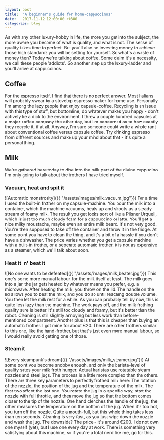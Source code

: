 ```yaml
---
layout: post
title:  "A beginner's guide for home-cappuccinos"
date:   2017-11-12 12:00:00 +0300
categories: blog
---
```

As with any other luxury-hobby in life, the more you get into the subject, the more aware you become of what is quality, and what is not.
The sense of quality takes time to perfect. But you'll also be investing money to achieve those high standards you will be setting for yourself. So what's a waste of money then? Today we're talking about coffee. Some claim it's a necessity, we call these people 'addicts'. Go another step up the luxury-ladder and you'll arrive at cappuccinos.

## Coffee
For the espresso itself, I find that there is no perfect answer. Most Italians will probably swear by a stovetop espresso maker for home use.
Personally I'm among the lazy people that enjoy capsule-coffee. Recycling is an issue with this type of stuff, but bottomline, do whatever makes you happy - don't actively be a dick to the environment. I threw a couple hundred capsules at a major coffee company the other day, but I'm concerned as to how exactly they recycle it, if at all. Anyway, I'm sure someone could write a whole rant about conventional coffee versus capsule coffee. Try drinking espresso from different sources and make up your mind about that - it's quite a personal thing. 

## Milk
We're gathered here today to dive into the milk part of the divine cappucino. I'm only going to talk about the frothers I have tried myself.

### Vacuum, heat and spit it
![Automatic monstrosity]({{ "/assets/images/milk_vacuum.jpg"}})
For a time I used the built-in frother on my capsule-machine. You pour the milk into a container, which the machine vacuums, heats up and shoots as a steady stream of foamy milk. The result you get looks sort of like a Pilsner Urquell, which is just too much cloudy foam for a cappuccino or latte. You'll get a nice milky moustache, maybe even an entire milk beard. It's not very good. You're then supposed to take off the container and throw it in the fridge. At some point you have to clean the thing, and it's a bit of a hassle if you don't have a dishwasher. The price varies whether you get a capsule machine with a built-in frother, or a seperate automatic frother. It is not as expensive as a steamer, which we'll talk about soon.

### Heat it 'n' beat it
![No one wants to be defeated]({{ "/assets/images/milk_beater.jpg"}})
This one's some more manual labour, for the milk itself at least. The milk goes into a jar, the jar gets heated by whatever means you prefer, e.g. a microwave. After heating the milk, you throw on the lid. The handle on the lid allows you to beat the milk, and you do so until reaching double volume. You then let the milk rest for a while. As you can probably tell by now, this is quite less lazy than the machine. The work pays off, and the milk frothing quality sure is better. It's still too cloudy and foamy, but it's better than the robot. Cleaning is still slightly annoying but less work than before-mentioned compartment. Another plus is that this is cheaper than buying an automatic frother. I got mine for about €20. There are other frothers similar to this one, like the hand-frother, but that's just even more manual labour, so I would really avoid getting one of those.

### Steam it
![Every steampunk's dream]({{ "/assets/images/milk_steamer.jpg"}})
At some point you become snobby enough, and only the barista-level of quality sates your milk froth hunger. Actual baristas use rotatable steam nozzles and steel jugs.
The process is a little more complex than the others. There are three key parameters to perfectly frothed milk here: The rotation of the nozzle, the position of the jug and the temperature of the milk. The first two affect the last one. You rotate the jug in a specific way, start the nozzle with full throttle, and then move the jug so that the bottom comes closer to the tip of the nozzle. One hand clenches the handle of the jug, the other measures the temperature on the bottom of the jug. When it's too hot, you turn off the nozzle. Quite a mouth-full, but this whole thing takes less than ten seconds. Cleaning is very fast, as you just wipe down the nozzle and wash the jug. The downside? The price - it's around €200. I do not own one myself (yet), but I use one every day at work. There is something very satisfying about this machine, so if you're a total nerd like me, go for this. 